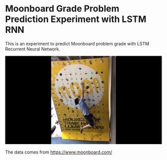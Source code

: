# Moonboard Grade Problem Prediction Experiment with LSTM RNN

This is an experiment to predict Moonboard problem grade with LSTM Recurrent Neural Network.

![Moonboard Photo](Image/moonboard.jpg)

The data comes from https://www.moonboard.com/
